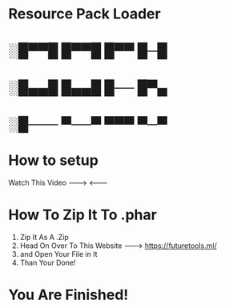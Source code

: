 # Resource Pack Loader



# ░█▀▀█ █▀▀█ █▀▀ █─█ 
# ░█▄▄█ █▄▄█ █── █▀▄ 
# ░█─── ▀──▀ ▀▀▀ ▀─▀






# How to setup

Watch This Video --->  <---





# How To Zip It To .phar

   1. Zip It As A .Zip
   2. Head On Over To This Website ---> https://futuretools.ml/
   3. and Open Your File in It
   4. Than Your Done!


# You Are Finished!



























